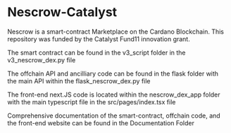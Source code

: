 # Nescrow-Catalyst

Nescrow is a smart-contract Marketplace on the Cardano Blockchain. This repository was funded by the Catalyst Fund11 innovation grant.

The smart contract can be found in the v3_script folder in the v3_nescrow_dex.py file

The offchain API and ancilliary code can be found in the flask folder with the main API within the flask_nescrow_dex.py file

The front-end next.JS code is located within the nescrow_dex_app folder with the main typescript file in the src/pages/index.tsx file

Comprehensive documentation of the smart-contract, offchain code, and the front-end website can be found in the Documentation Folder
